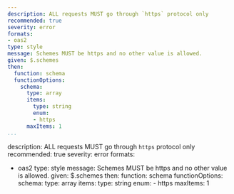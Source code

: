 ---
description: ALL requests MUST go through `https` protocol only
recommended: true
severity: error
formats:
- oas2
type: style
message: Schemes MUST be https and no other value is allowed.
given: $.schemes
then:
  function: schema
  functionOptions:
    schema:
      type: array
      items:
        type: string
        enum:
        - https
      maxItems: 1
...description: ALL requests MUST go through `https` protocol only
recommended: true
severity: error
formats:
- oas2
type: style
message: Schemes MUST be https and no other value is allowed.
given: $.schemes
then:
  function: schema
  functionOptions:
    schema:
      type: array
      items:
        type: string
        enum:
        - https
      maxItems: 1
